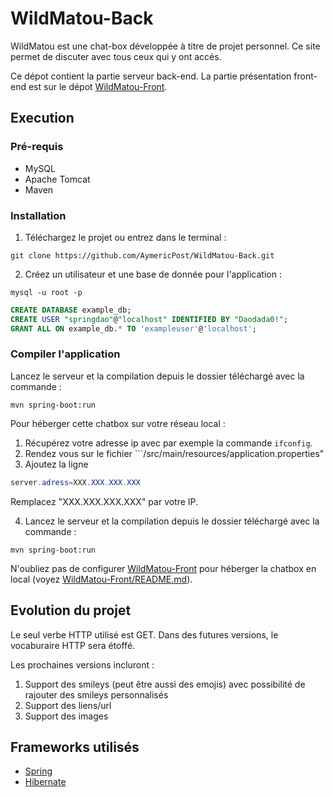# WildMatou-Back


WildMatou est une chat-box développée à titre de projet personnel. Ce site permet de discuter avec tous ceux qui y ont accés.

Ce dépot contient la partie serveur back-end. La partie présentation front-end est sur le dépot [WildMatou-Front](https://github.com/AymericPost/WildMatou-Front).

## Execution

### Pré-requis

- MySQL
- Apache Tomcat
- Maven

### Installation

1) Téléchargez le projet ou entrez dans le terminal :
```Shell
git clone https://github.com/AymericPost/WildMatou-Back.git
```
2) Créez un utilisateur et une base de donnée pour l'application :
```Shell
mysql -u root -p
```

```SQL
CREATE DATABASE example_db;
CREATE USER "springdao"@"localhost" IDENTIFIED BY "Daodada0!";
GRANT ALL ON example_db.* TO 'exampleuser'@'localhost'; 
```

### Compiler l'application

Lancez le serveur et la compilation depuis le dossier téléchargé avec la commande :
```Shell
mvn spring-boot:run
```

Pour héberger cette chatbox sur votre réseau local :

1) Récupérez votre adresse ip avec par exemple la commande ```ifconfig```.
2) Rendez vous sur le fichier ```/src/main/resources/application.properties"
3) Ajoutez la ligne
```Java
server.adress=XXX.XXX.XXX.XXX
```
Remplacez "XXX.XXX.XXX.XXX" par votre IP.

4) Lancez le serveur et la compilation depuis le dossier téléchargé avec la commande :
```Shell
mvn spring-boot:run
```

N'oubliez pas de configurer [WildMatou-Front](https://github.com/AymericPost/WildMatou-Front) pour héberger la chatbox en local (voyez [WildMatou-Front/README.md](https://github.com/AymericPost/WildMatou-Front/blob/master/README.md)).

## Evolution du projet

Le seul verbe HTTP utilisé est GET. Dans des futures versions, le vocaburaire HTTP sera étoffé.

Les prochaines versions incluront :

1) Support des smileys (peut être aussi des emojis) avec possibilité de rajouter des smileys personnalisés
2) Support des liens/url
3) Support des images

## Frameworks utilisés

- [Spring](https://spring.io/)
- [Hibernate](http://hibernate.org/)

